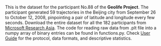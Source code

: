 This is the dataset for the participant No.88 of the **Geolife Project**. 
The participant generated  59  trajectories in the Beijing city from September 26 to October 12, 2008, pinpointing a pair of latitude and longitude every few seconds. 
Download the entire dataset for all the 182 participants from [Microsoft Research Asia](https://www.microsoft.com/en-us/download/details.aspx?id=52367).
The code for reading raw data from .plt file into a numpy array of binary entries can be found in functions.py. 
Check [User Guide](https://www.microsoft.com/en-us/research/wp-content/uploads/2016/02/User20Guide-1.2.pdf) for the protocol, data formats, and descriptive statistics.
